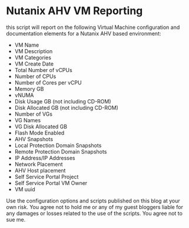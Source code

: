 # Nutanix AHV VM Reporting
this script will report on the following Virtual Machine configuration and documentation elements for a Nutanix AHV based environment:
- VM Name
- VM Description
- VM Categories
- VM Create Date
- Total Number of vCPUs
- Number of CPUs
- Number of Cores per vCPU
- Memory GB
- vNUMA
- Disk Usage GB (not including CD-ROM)
- Disk Allocated GB (not including CD-ROM)
- Number of VGs
- VG Names
- VG Disk Allocated GB
- Flash Mode Enabled
- AHV Snapshots
- Local Protection Domain Snapshots
- Remote Protection Domain Snapshots
- IP Address/IP Addresses
- Network Placement
- AHV Host placement
- Self Service Portal Project
- Self Service Portal VM Owner
- VM uuid


Use the configuration options and scripts published on this blog at your own risk. You agree not to hold me or any of my guest bloggers liable for any damages or losses related to the use of the scripts. You agree not to sue me.
